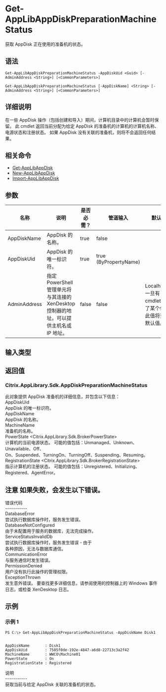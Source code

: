 # Get-AppLibAppDiskPreparationMachineStatus

获取 AppDisk 正在使用的准备机的状态。

## 语法

    Get-AppLibAppDiskPreparationMachineStatus -AppDiskUid <Guid> [-AdminAddress <String>] [<CommonParameters>]
    
    Get-AppLibAppDiskPreparationMachineStatus [-AppDiskName] <String> [-AdminAddress <String>] [<CommonParameters>]
    

## 详细说明

在一些 AppDisk 操作（包括创建和导入）期间，计算机目录中的计算机会暂时保留。 此 cmdlet 返回当前分配为给定 AppDisk 的准备机的计算机的计算机名称、电源状态和注册状态。 如果 AppDisk 没有关联的准备机，则将不会返回任何结果。

## 相关命令

- [Get-AppLibAppDisk](Get-AppLibAppDisk.html)
- [New-AppLibAppDisk](New-AppLibAppDisk.html)
- [Import-AppLibAppDisk](Import-AppLibAppDisk.html)

## 参数

| 名称           | 说明                                                         | 是否必需？ | 管道输入                  | 默认值                                   |
| ------------ | ---------------------------------------------------------- | ----- | --------------------- | ------------------------------------- |
| AppDiskName  | AppDisk 的名称。                                               | true  | false                 |                                       |
| AppDiskUid   | AppDisk 的唯一标识符。                                            | true  | true (ByPropertyName) |                                       |
| AdminAddress | 指定 PowerShell 管理单元将与其连接的 XenDesktop 控制器的地址。可以提供主机名或 IP 地址。 | false | false                 | Localhost。一旦有 cmdlet 提供了某个值，此值将变为默认值。 |

## 输入类型

### 

## 返回值

### Citrix.AppLibrary.Sdk.AppDiskPreparationMachineStatus  
此对象提供 AppDisk 准备机的详细信息，并包含以下信息：  
AppDiskUid <guid>  
AppDisk 的唯一标识符。  
AppDiskName <string>  
AppDisk 的名称。  
MachineName <string>  
准备机的名称。  
PowerState <Citrix.AppLibrary.Sdk.BrokerPowerState>  
计算机的当前电源状态。 可能的值包括：Unmanaged、Unknown、Unavailable、Off、  
On、Suspended、TurningOn、TurningOff、Suspending、Resuming。  
RegistrationState <Citrix.AppLibrary.Sdk.BrokerRegistrationState>  
指示计算机的注册状态。 可能的值包括：Unregistered、Initializing、  
Registered、AgentError。

## 注意 如果失败，会发生以下错误。  
错误代码  
\---\---\-----  
DatabaseError  
尝试执行数据库操作时，服务发生错误。  
DatabaseNotConfigured  
由于未配置用于服务的数据库，无法完成操作。  
ServiceStatusInvalidDb  
尝试执行数据库操作时，服务发生错误 - 由于  
各种原因，无法与数据库通信。  
CommunicationError  
与服务通信时发生错误。  
PermissionDenied  
用户没有执行此操作的管理权限。  
ExceptionThrown  
发生意外错误。 要查找更多详细信息，请参阅使用的控制器上的 Windows 事件日志，或检查 XenDesktop 日志。

## 示例

### 示例 1

    PS C:\> Get-AppLibAppDiskPreparationMachineStatus -AppDiskName Disk1
    
    
    AppDiskName       : Disk1
    AppDiskUid        : 7585f0de-192e-4847-a6d8-22713c3a2f42
    MachineName       : WWCO\Machine01
    PowerState        : On
    RegistrationState : Registered
    

说明  
\---\---\-----  
获取当前与给定 AppDisk 关联的准备机的状态。